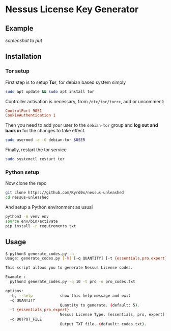# Nessus License Key Generator

## Example

*screenshot to put*

## Installation

### Tor setup

First step is to setup **Tor**, for debian based system simply

```bash
sudo apt update && sudo apt install tor
```

Controller activation is necessary, from ```/etc/tor/torrc```, add or uncomment:
```conf
ControlPort 9051
CookieAuthentication 1
```

Then you need to add your user to the ```debian-tor``` group and **log out and back in** for the changes to take effect.

```bash
sudo usermod -a -G debian-tor $USER
```

Finally, restart the tor service
```bash
sudo systemctl restart tor
```

### Python setup

Now clone the repo

```bash
git clone https://github.com/Kyrd0x/nessus-unleashed
cd nessus-unleashed
```

And setup a Python environment as usual

```bash
python3 -m venv env
source env/bin/activate
pip install -r requirements.txt
```

## Usage

```bash
$ python3 generate_codes.py -h
Usage: generate_codes.py [-h] [-q QUANTITY] [-t {essentials,pro,expert}] [-o OUTPUT_FILE]   

This script allows you to generate Nessus License codes.

Example :
  python3 generate_codes.py -q 10 -t pro -o pro_codes.txt

options:
  -h, --help            show this help message and exit
  -q QUANTITY
                        Quantity to generate. (default: 5).
  -t {essentials,pro,expert}
                        Nessus License Type. [essentials, pro, expert] (default: Essential).
  -o OUTPUT_FILE
                        Output TXT file. (default: codes.txt).
```
